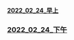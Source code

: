 #### [2022_02_24_早上](https://youtube.com/live/xCYgORSmgxc)
### [2022_02_24_下午](https://youtube.com/live/PigT63BK_-g)